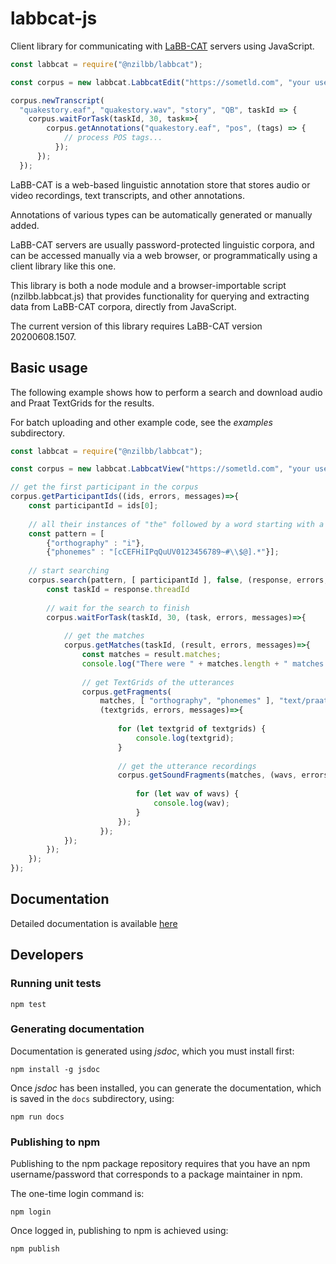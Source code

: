# labbcat-js

Client library for communicating with [LaBB-CAT](https://labbcat.canterbury.ac.nz/)
servers using JavaScript.

```javascript
const labbcat = require("@nzilbb/labbcat");

const corpus = new labbcat.LabbcatEdit("https://sometld.com", "your username", "your password");

corpus.newTranscript(
  "quakestory.eaf", "quakestory.wav", "story", "QB", taskId => {
    corpus.waitForTask(taskId, 30, task=>{
        corpus.getAnnotations("quakestory.eaf", "pos", (tags) => {
            // process POS tags...
          });
      });
  });
```

LaBB-CAT is a web-based linguistic annotation store that stores audio or video
recordings, text transcripts, and other annotations.

Annotations of various types can be automatically generated or manually added.

LaBB-CAT servers are usually password-protected linguistic corpora, and can be
accessed manually via a web browser, or programmatically using a client library like
this one.

This library is both a node module and a browser-importable script (nzilbb.labbcat.js) that
provides functionality for querying and extracting data from LaBB-CAT corpora, directly
from JavaScript.

The current version of this library requires LaBB-CAT version 20200608.1507.

## Basic usage

The following example shows how to perform a search and download audio and Praat TextGrids
for the results.

For batch uploading and other example code, see the *examples* subdirectory.

```javascript
const labbcat = require("@nzilbb/labbcat");

const corpus = new labbcat.LabbcatView("https://sometld.com", "your username", "your password");

// get the first participant in the corpus
corpus.getParticipantIds((ids, errors, messages)=>{
    const participantId = ids[0];
    
    // all their instances of "the" followed by a word starting with a vowel
    const pattern = [
        {"orthography" : "i"},
        {"phonemes" : "[cCEFHiIPqQuUV0123456789~#\\$@].*"}];
    
    // start searching
    corpus.search(pattern, [ participantId ], false, (response, errors, messages)=>{
        const taskId = response.threadId
                
        // wait for the search to finish
        corpus.waitForTask(taskId, 30, (task, errors, messages)=>{
            
            // get the matches
            corpus.getMatches(taskId, (result, errors, messages)=>{
                const matches = result.matches;
                console.log("There were " + matches.length + " matches for " + participantId);
                
                // get TextGrids of the utterances
                corpus.getFragments(
                    matches, [ "orthography", "phonemes" ], "text/praat-textgrid",
                    (textgrids, errors, messages)=>{
                        
                        for (let textgrid of textgrids) {
                            console.log(textgrid);
                        }
                        
                        // get the utterance recordings
                        corpus.getSoundFragments(matches, (wavs, errors, messages)=>{
                            
                            for (let wav of wavs) {
                                console.log(wav);
                            }
                        });
                    });
            });
        });
    });
});
```

## Documentation

Detailed documentation is available [here](https://nzilbb.github.io/labbcat-js/)

## Developers

### Running unit tests

```
npm test
```

### Generating documentation

Documentation is generated using *jsdoc*, which you must install first:

```
npm install -g jsdoc
```

Once *jsdoc* has been installed, you can generate the documentation, which is saved in the
`docs` subdirectory, using:

```
npm run docs
```

### Publishing to npm

Publishing to the npm package repository requires that you have an npm username/password
that corresponds to a package maintainer in npm.

The one-time login command is:

```
npm login
```

Once logged in, publishing to npm is achieved using:

```
npm publish
```
